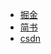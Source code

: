 - [掘金](https://juejin.im/post/5a8e625a5188251c85636faf)
- [简书](https://www.jianshu.com/p/d6e3052f73f3)
- [csdn](http://blog.csdn.net/seventhMa_/article/details/79347206)
